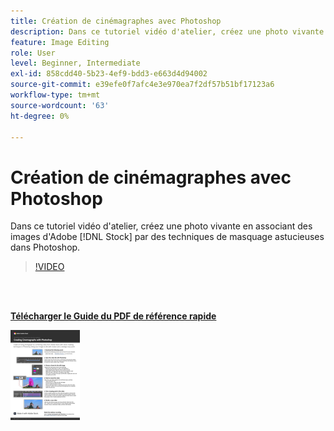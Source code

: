 ```yaml
---
title: Création de cinémagraphes avec Photoshop
description: Dans ce tutoriel vidéo d'atelier, créez une photo vivante en associant des images d'Adobe [!DNL Stock] avec des techniques de masquage astucieuses dans Photoshop
feature: Image Editing
role: User
level: Beginner, Intermediate
exl-id: 858cdd40-5b23-4ef9-bdd3-e663d4d94002
source-git-commit: e39efe0f7afc4e3e970ea7f2df57b51bf17123a6
workflow-type: tm+mt
source-wordcount: '63'
ht-degree: 0%

---
```


# Création de cinémagraphes avec Photoshop

Dans ce tutoriel vidéo d&#39;atelier, créez une photo vivante en associant des images d&#39;Adobe [!DNL Stock] par des techniques de masquage astucieuses dans Photoshop.

>[!VIDEO](https://video.tv.adobe.com/v/331002?hidetitle=true)

<br> 

[**Télécharger le Guide du PDF de référence rapide**](../quick-reference/CreatingCinemagraphswithPhotoshop.pdf)

[![Image de la première page d&#39;un guide de référence rapide](assets/CreatingCinemagraphswithPhotoshopPage1.png)](../quick-reference/CreatingCinemagraphswithPhotoshop.pdf)

